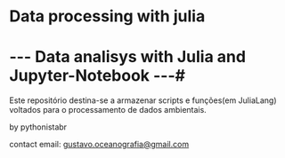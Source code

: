 # Data processing with julia

# --- Data analisys with Julia and Jupyter-Notebook ---#

Este repositório destina-se a armazenar scripts e funções(em JuliaLang) voltados para o processamento
de dados ambientais. 


by pythonistabr

contact email: gustavo.oceanografia@gmail.com
